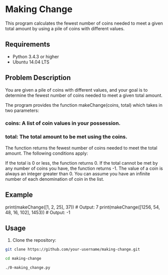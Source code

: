 # Making Change

This program calculates the fewest number of coins needed to meet a given total amount by using a pile of coins with different values.

## Requirements

- Python 3.4.3 or higher
- Ubuntu 14.04 LTS

## Problem Description
You are given a pile of coins with different values, and your goal is to determine the fewest number of coins needed to meet a given total amount.

The program provides the function makeChange(coins, total) which takes in two parameters:

### coins: A list of coin values in your possession.
### total: The total amount to be met using the coins.
The function returns the fewest number of coins needed to meet the total amount. The following conditions apply:

If the total is 0 or less, the function returns 0.
If the total cannot be met by any number of coins you have, the function returns -1.
The value of a coin is always an integer greater than 0.
You can assume you have an infinite number of each denomination of coin in the list.

## Example
print(makeChange([1, 2, 25], 37))  # Output: 7
print(makeChange([1256, 54, 48, 16, 102], 1453))  # Output: -1

## Usage

1. Clone the repository:

```bash
git clone https://github.com/your-username/making-change.git

cd making-change

./0-making_change.py

